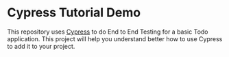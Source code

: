 # Cypress Tutorial Demo

This repository uses [Cypress](cypress.io) to do End to End Testing for a basic Todo application. This project will help you understand better how to use Cypress to add it to your project.
